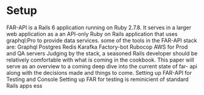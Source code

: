 # Setup
FAR-API is a Rails 6 application running on Ruby 2.7.8.
It serves in a larger web application as a an API-only Ruby on Rails application that uses graphql:Pro to
provide data services.
some of the tools in the FAR-API stack are:
Graphql
Postgres
Redis
Karafka
Factory-bot
Rubocop
AWS for Prod and QA servers
Judging by the stack, a seasoned Rails developer should be relatively comfortable with what is coming
in the cookbook. This paper will serve as an overview to a coming deep dive into the current state of far-
api along with the decisions made and things to come.
Setting up FAR-API for Testing and Console
Setting up FAR for testing is reminicient of standard Rails apps ess